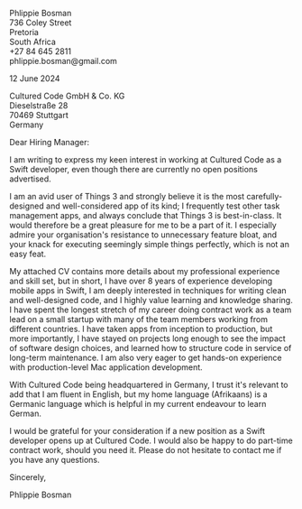 <p class="address">
Phlippie Bosman<br>
736 Coley Street<br>
Pretoria<br/>
South Africa<br/>
+27 84 645 2811<br/>
phlippie.bosman@gmail.com<br/>
</p>

12 June 2024

<p class="address">
Cultured Code GmbH & Co. KG<br>
Dieselstraße 28<br>
70469 Stuttgart<br>
Germany<br>
</p>

Dear Hiring Manager:

I am writing to express my keen interest in working at Cultured Code as a Swift developer, even though there are currently no open positions advertised.

I am an avid user of Things 3 and strongly believe it is the most carefully-designed and well-considered app of its kind; I frequently test other task management apps, and always conclude that Things 3 is best-in-class. It would therefore be a great pleasure for me to be a part of it. I especially admire your organisation's resistance to unnecessary feature bloat, and your knack for executing seemingly simple things perfectly, which is not an easy feat.

My attached CV contains more details about my professional experience and skill set, but in short, I have over 8 years of experience developing mobile apps in Swift, I am deeply interested in techniques for writing clean and well-designed code, and I highly value learning and knowledge sharing. 
I have spent the longest stretch of my career doing contract work as a team lead on a small startup with many of the team members working from different countries.
I have taken apps from inception to production, but more importantly, I have stayed on projects long enough to see the impact of software design choices, and learned how to structure code in service of long-term maintenance.
I am also very eager to get hands-on experience with production-level Mac application development.

With Cultured Code being headquartered in Germany, I trust it's relevant to add that I am fluent in English, but my home language (Afrikaans) is a Germanic language which is helpful in my current endeavour to learn German.

I would be grateful for your consideration if a new position as a Swift developer opens up at Cultured Code. I would also be happy to do part-time contract work, should you need it. Please do not hesitate to contact me if you have any questions.

Sincerely,

Phlippie Bosman


